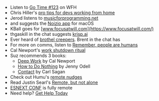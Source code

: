 - Listen to [Go Time #123](https://changelog.com/gotime/123) on WFH
- Chris Hiller's [pro tips for devs working from home](https://changelog.com/posts/pro-tips-for-devs-working-at-home)
- Jerod listens to [musicforprogramming.net](https://musicforprogramming.net)
- and suggests the [Noizio app](https://noiz.io) for macOS
- KBall goes for [www.focusatwill.com](https://www.focusatwill.com/)
- thgaskill in the chat suggests [krisp.ai](https://krisp.ai)
- Ever heard of [brothel creepers](https://en.wikipedia.org/wiki/Brothel_creeper). Brent in the chat has
- For more on comms, listen to [Remember, people are humans](https://changelog.com/jsparty/93)
- Cal Newport's [work shutdown ritual](https://www.calnewport.com/blog/2009/06/08/drastically-reduce-stress-with-a-work-shutdown-ritual/)
- Suz recommends 3 books:
  - [Deep Work](https://www.amazon.com/Deep-Work-Focused-Success-Distracted/dp/1455586692) by Cal Newport
  - [How to Do Nothing](https://www.amazon.com/dp/1612197493) by Jenny Odell
  - [Contact](https://www.amazon.com/Contact-Carl-Sagan/dp/0671004107) by Carl Sagan
- Check out Humu's [remote nudges](https://humu.com/remote-nudges/)
- Read Justin Searl's [Remote, but not alone](https://blog.testdouble.com/posts/2020-03-19-remote-but-not-alone/)
- [ESNEXT CONF](https://www.esnextconf.com/) is fully remote
- Need help? [Get Help Today](https://www.thehotline.org/help/)
